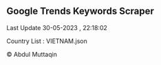 

## Google Trends Keywords Scraper 
 
Last Update 30-05-2023 , 22:18:02

Country List :
VIETNAM.json



© Abdul Muttaqin 

